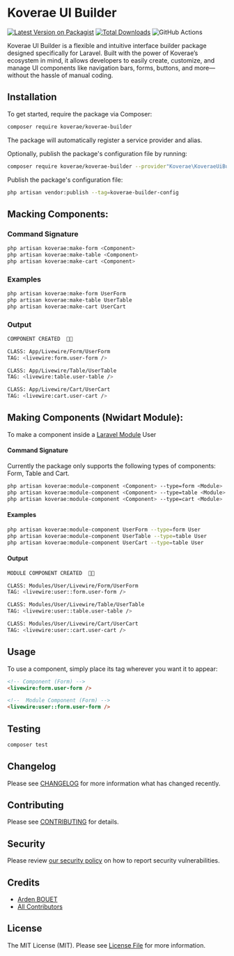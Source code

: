 # Koverae UI Builder

[![Latest Version on Packagist](https://img.shields.io/packagist/v/koverae/koverae-builder.svg?style=flat-square)](https://packagist.org/packages/koverae/koverae-builder)
[![Total Downloads](https://img.shields.io/packagist/dt/koverae/koverae-builder.svg?style=flat-square)](https://packagist.org/packages/koverae/koverae-builder)
![GitHub Actions](https://github.com/koverae/koverae-builder/actions/workflows/main.yml/badge.svg)

Koverae UI Builder is a flexible and intuitive interface builder package designed specifically for Laravel. Built with the power of Koverae’s ecosystem in mind, it allows developers to easily create, customize, and manage UI components like navigation bars, forms, buttons, and more—without the hassle of manual coding.

## Installation

To get started, require the package via Composer:

```bash
composer require koverae/koverae-builder
```

The package will automatically register a service provider and alias.

Optionally, publish the package's configuration file by running:

```bash
composer require koverae/koverae-builder --provider"Koverae\KoveraeUiBuilder\KoveraeUiBuilderServiceProvider"
```


Publish the package's configuration file:
```bash
php artisan vendor:publish --tag=koverae-builder-config
```
## Macking Components:
### Command Signature
```bash
php artisan koverae:make-form <Component>
php artisan koverae:make-table <Component>
php artisan koverae:make-cart <Component>
```
### Examples
```bash
php artisan koverae:make-form UserForm
php artisan koverae:make-table UserTable
php artisan koverae:make-cart UserCart
```
### Output
```bash
COMPONENT CREATED  🤙🏿

CLASS: App/Livewire/Form/UserForm
TAG: <livewire:form.user-form />

CLASS: App/Livewire/Table/UserTable
TAG: <livewire:table.user-table />

CLASS: App/Livewire/Cart/UserCart
TAG: <livewire:cart.user-cart />
```

## Making Components (Nwidart Module):
To make a component inside a [Laravel Module](https://github.com/nWidart/laravel-modules) User 
#### Command Signature
Currently the package only supports the following types of components: Form, Table and Cart.
```bash
php artisan koverae:module-component <Component> --type=form <Module>
php artisan koverae:module-component <Component> --type=table <Module>
php artisan koverae:module-component <Component> --type=cart <Module>
```

#### Examples
```bash
php artisan koverae:module-component UserForm --type=form User
php artisan koverae:module-component UserTable --type=table User
php artisan koverae:module-component UserCart --type=table User
```

#### Output
```bash
MODULE COMPONENT CREATED  🤙🏿

CLASS: Modules/User/Livewire/Form/UserForm
TAG: <livewire:user::form.user-form />

CLASS: Modules/User/Livewire/Table/UserTable
TAG: <livewire:user::table.user-table />

CLASS: Modules/User/Livewire/Cart/UserCart
TAG: <livewire:user::cart.user-cart />
```

## Usage
To use a component, simply place its tag wherever you want it to appear:
```html
<!-- Component (Form) -->
<livewire:form.user-form />

<!--  Module Component (Form) -->
<livewire:user::form.user-form />

```

## Testing

```bash
composer test
```

## Changelog

Please see [CHANGELOG](CHANGELOG.md) for more information what has changed recently.

## Contributing

Please see [CONTRIBUTING](CONTRIBUTING.md) for details.

## Security

Please review [our security policy](https://github.com/Koverae/koverae-builder/security) on how to report security vulnerabilities.

## Credits

-   [Arden BOUET](https://github.com/arden28)
-   [All Contributors](../../contributors)

## License

The MIT License (MIT). Please see [License File](LICENSE.md) for more information.

